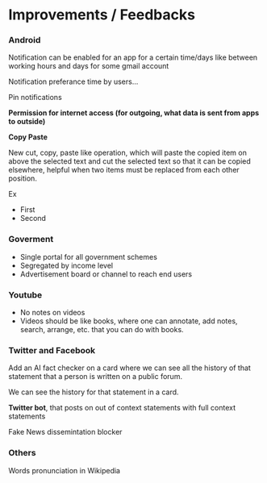 # Improvements / Feedbacks

### Android

Notification can be enabled for an app for a certain time/days like between working hours and days for some gmail account

Notification preferance time by users...

Pin notifications

**Permission for internet access (for outgoing, what data is sent from apps to outside)**

**Copy Paste**

New cut, copy, paste like operation, which will paste the copied item on above the selected text and cut the selected text so that it can be copied elsewhere, helpful when two items must be replaced from each other position.

Ex

- First
- Second

### Goverment

- Single portal for all government schemes
- Segregated by income level
- Advertisement board or channel to reach end users

### Youtube

- No notes on videos
- Videos should be like books, where one can annotate, add notes, search, arrange, etc. that you can do with books.

### Twitter and Facebook

Add an AI fact checker on a card where we can see all the history of that statement that a person is written on a public forum.

We can see the history for that statement in a card.

**Twitter bot**, that posts on out of context statements with full context statements

Fake News dissemintation blocker

### Others

Words pronunciation in Wikipedia
